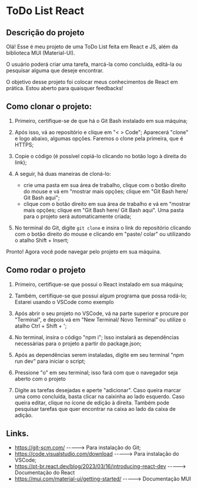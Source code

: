 # ToDo List React

## Descrição do projeto

Olá!
Esse é meu projeto de uma ToDo List feita em React e JS, além da biblioteca MUI (Material-UI).

O usuário poderá criar uma tarefa, marcá-la como concluída, editá-la ou pesquisar alguma que deseje encontrar.

O objetivo desse projeto foi colocar meus conhecimentos de React em prática. Estou aberto para quaisquer feedbacks!

## Como clonar o projeto:

1. Primeiro, certifique-se de que há o Git Bash instalado em sua máquina;

2. Após isso, vá ao repositório e clique em "< > Code"; Aparecerá "clone" e logo abaixo, algumas opções. Faremos o clone pela primeira, que é HTTPS;

3. Copie o código (é possível copiá-lo clicando no botão logo à direita do link);

4. A seguir, há duas maneiras de cloná-lo:
   -  crie uma pasta em sua área de trabalho, clique com o botão direito do mouse e vá em "mostrar mais opções; clique em "Git Bash here/ Git Bash aqui";
   - clique com o botão direito em sua área de trabalho e vá em "mostrar mais opções; clique em "Git Bash here/ Git Bash aqui". Uma pasta para o projeto será automaticamente criada;

5. No terminal do Git, digite `git clone` e insira o link do repositório clicando com o botão direito do mouse e clicando em "paste/ colar" ou utilizando o atalho Shift + Insert;

Pronto! Agora você pode navegar pelo projeto em sua máquina.

## Como rodar o projeto 

1. Primeiro, certifique-se que possui o React instalado em sua máquina;

2. Também, certifique-se que possui algum programa que possa rodá-lo; Estarei usando o VSCode como exemplo

3. Após abrir o seu projeto no VSCode, vá na parte superior e procure por "Terminal", e depois vá em "New Terminal/ Novo Terminal" ou utilize o atalho Ctrl + Shift + ';

4. No terminal, insira o código "npm i"; Isso instalará as dependências necessárias para o projeto a partir do package.json;

5. Após as dependências serem instaladas, digite em seu terminal "npm run dev" para iniciar o script; 

6. Pressione "o" em seu terminal; isso fará com que o navegador seja aberto com o projeto

7. Digite as tarefas desejadas e aperte "adicionar". Caso queira marcar uma como concluída, basta clicar na caixinha ao lado esquerdo. Caso queira editar, clique no ícone de edição à direita. Também pode pesquisar tarefas que quer encontrar na caixa ao lado da caixa de adição.

## Links.

- https://git-scm.com/                                                   ----->  Para instalação do Git;
- https://code.visualstudio.com/download                                 ----->  Para instalação do VSCode;
- https://pt-br.react.dev/blog/2023/03/16/introducing-react-dev          ----->  Documentação do React 
- https://mui.com/material-ui/getting-started/                           ----->  Documentação MUI 

